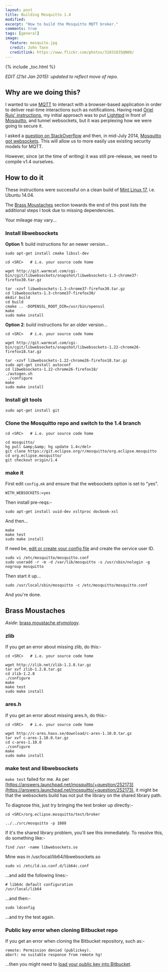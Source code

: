 ```yaml
---
layout: post
title: Building Mosquitto 1.4
modified:
excerpt: "How to build the Mosquitto MQTT broker."
comments: true
tags: [general]
image:
  feature: mosquito.jpg
  credit: John Tann
  creditlink: https://www.flickr.com/photos/31031835@N08/
---
```


{% include _toc.html %}

*EDIT (21st Jan 2015): updated to reflect move of repo.*


## Why are we doing this?

I wanted to use [MQTT][MQTT] to interact with a browser-based application in order to deliver real-time interactions such as notifications. Having read [Oriel Ruis' instructions][OrielRuisPost], my initial approach was to put [Lighttpd][Lighttpd] in front of [Mosquitto][Mosquitto], and tunnel websockets, but it was perplexing how we were going to secure it.

I asked a [question on StackOverflow][StackoverflowQuestion] and then, in mid-July 2014, [Mosquitto got websockets][MosquittoWebsockets]. This will allow us to more easily use existing security models for MQTT.

However, since (at the time of writing) it was still pre-release, we need to compile v1.4 ourselves.


## How to do it

These instructions were successful on a clean build of [Mint Linux 17][LinuxMint], i.e. Ubuntu 14.04.

The [Brass Moustaches](#brass-moustaches) section towards the end of this post lists the additional steps I took due to missing dependencies.

Your mileage may vary...

### Install libwebsockets

**Option 1**: build instructions for an newer version...

    sudo apt-get install cmake libssl-dev
    
    cd <SRC>   # i.e. your source code home
    
    wget http://git.warmcat.com/cgi-bin/cgit/libwebsockets/snapshot/libwebsockets-1.3-chrome37-firefox30.tar.gz
    
    tar -xzvf libwebsockets-1.3-chrome37-firefox30.tar.gz
    cd libwebsockets-1.3-chrome37-firefox30/
    mkdir build
    cd build
    cmake .. -DOPENSSL_ROOT_DIR=/usr/bin/openssl
    make
    sudo make install
    
**Option 2**: build instructions for an older version...

    cd <SRC>   # i.e. your source code home
    
    wget http://git.warmcat.com/cgi-bin/cgit/libwebsockets/snapshot/libwebsockets-1.22-chrome26-firefox18.tar.gz
    
    tar -xzvf libwebsockets-1.22-chrome26-firefox18.tar.gz
    sudo apt-get install autoconf
    cd libwebsockets-1.22-chrome26-firefox18/
    ./autogen.sh
     ./configure
    make
    sudo make install
    
### Install git tools

    sudo apt-get install git    

### Clone the Mosquitto repo and switch to the 1.4 branch

    cd <SRC>   # i.e. your source code home
    
    cd mosquitto/
    hg pull &amp;&amp; hg update 1.4</del>
    git clone https://git.eclipse.org/r/mosquitto/org.eclipse.mosquitto
    cd org.eclipse.mosquitto/
    git checkout origin/1.4
    
### make it

First edit `config.mk` and ensure that the websockets option is set to "yes".

    WITH_WEBSOCKETS:=yes
    
Then install pre-reqs:-

    sudo apt-get install uuid-dev xsltproc docbook-xsl
    
And then...

    make
    make test
    sudo make install
    
If need be, [edit or create your config file][MosquittoConfig] and create the service user ID.

    sudo vi /etc/mosquitto/mosquitto.conf
    sudo useradd -r -m -d /var/lib/mosquitto -s /usr/sbin/nologin -g nogroup mosquitto
    
Then start it up...

    sudo /usr/local/sbin/mosquitto -c /etc/mosquitto/mosquitto.conf
    
And you're done.


## Brass Moustaches

*Aside*: [brass moustache etymology](/2014/07/25/brass-moustache).


### zlib

If you get an error about missing zlib, do this:-

    cd <SRC>   # i.e. your source code home
    
    wget http://zlib.net/zlib-1.2.8.tar.gz
    tar xvf zlib-1.2.8.tar.gz
    cd zlib-1.2.8
    ./configure
    make
    make test
    sudo make install

    
### ares.h

If you get an error about missing ares.h, do this:-

    cd <SRC>   # i.e. your source code home
    
    wget http://c-ares.haxx.se/download/c-ares-1.10.0.tar.gz
    tar xvf c-ares-1.10.0.tar.gz
    cd c-ares-1.10.0
    ./configure
    make
    sudo make install


### make test and libwebsockets

`make test` failed for me. As per [https://answers.launchpad.net/mosquitto/+question/252173](https://answers.launchpad.net/mosquitto/+question/252173), it might be that the websockets build has not put the library on the shared library path.

To diagnose this, just try bringing the test broker up directly:-

    cd <SRC>/org.eclipse.mosquitto/test/broker

    ../../src/mosquitto -p 1888
    
If it's the shared library problem, you'll see this immediately. To resolve this, do something like:-

    find /usr -name libwebsockets.so
    
Mine was in /usr/local/lib64/libwebsockets.so

    sudo vi /etc/ld.so.conf.d/lib64c.conf
    
...and add the following lines:-

    # lib64c default configuration
    /usr/local/lib64
    
...and then:-

    sudo ldconfig
    
...and try the test again.


### Public key error when cloning Bitbucket repo

If you get an error when cloning the Bitbucket repository, such as:-

    remote: Permission denied (publickey).
    abort: no suitable response from remote hg!    

...then you might need to [load your public key into Bitbucket][LoadPublicKey].



[MQTT]: http://mqtt.org/
[OrielRuisPost]: http://oriolrius.cat/blog/2013/09/25/server-send-push-notifications-to-client-browser-without-polling/
[Lighttpd]: http://www.lighttpd.net
[Mosquitto]: http://mosquitto.org/
[StackOverflowQuestion]: http://stackoverflow.com/questions/24488512/how-to-secure-mqtt-over-websockets
[MosquittoWebsockets]: http://jpmens.net/2014/07/03/the-mosquitto-mqtt-broker-gets-websockets-support
[LinuxMint]: http://www.linuxmint.com
[BrassMoustaches]: /2014/07/25/brass-moustache
[MosquittoConfig]: http://mosquitto.org/man/mosquitto-conf-5.html
[BrassMoustacheDef]: /2014/07/25/brass-moustache
[LoadPublicKey]: https://confluence.atlassian.com/display/BITBUCKET/Troubleshoot+SSH+Issues#TroubleshootSSHIssues-Permissiondenied(publickey)orNosuitableresponsefromremote